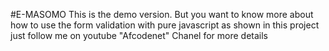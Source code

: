 #E-MASOMO
This is the demo version. But you want to know more about how to use 
the form validation with pure javascript as shown in this project
just follow me on youtube "Afcodenet" Chanel for more details